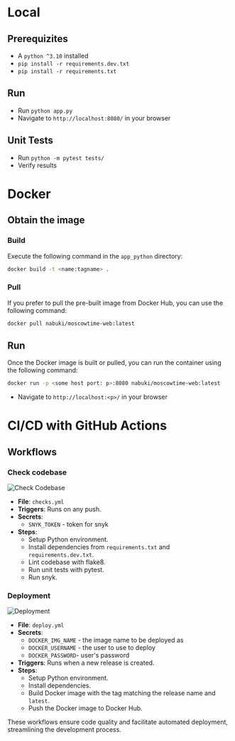 # Local
## Prerequizites
- A `python ^3.10` installed
- `pip install -r requirements.dev.txt`
- `pip install -r requirements.txt`

## Run
- Run `python app.py`
- Navigate to `http://localhost:8080/` in your browser

## Unit Tests
- Run `python -m pytest tests/`
- Verify results

# Docker

## Obtain the image
### Build
Execute the following command in the `app_python` directory:

```bash
docker build -t <name:tagname> .
```

### Pull
If you prefer to pull the pre-built image from Docker Hub, you can use the following command:

```bash
docker pull nabuki/moscowtime-web:latest
```

## Run
Once the Docker image is built or pulled, you can run the container using the following command:

```bash
docker run -p <some host port: p>:8080 nabuki/moscowtime-web:latest
```

- Navigate to `http://localhost:<p>/` in your browser

# CI/CD with GitHub Actions

## Workflows

### Check codebase
![Check Codebase](https://github.com/Senopiece/S24-core-course-labs/actions/workflows/checks.yml/badge.svg)
- **File**: `checks.yml`
- **Triggers**: Runs on any push.
- **Secrets**:
  - `SNYK_TOKEN` - token for snyk
- **Steps**:
  - Setup Python environment.
  - Install dependencies from `requirements.txt` and `requirements.dev.txt`.
  - Lint codebase with flake8.
  - Run unit tests with pytest.
  - Run snyk.

### Deployment
![Deployment](https://github.com/Senopiece/S24-core-course-labs/actions/workflows/deploy.yml/badge.svg)
- **File**: `deploy.yml`
- **Secrets**:
  - `DOCKER_IMG_NAME` - the image name to be deployed as
  - `DOCKER_USERNAME` - the user to use to deploy
  - `DOCKER_PASSWORD`- user's password
- **Triggers**: Runs when a new release is created.
- **Steps**:
  - Setup Python environment.
  - Install dependencies.
  - Build Docker image with the tag matching the release name and `latest`.
  - Push the Docker image to Docker Hub.

These workflows ensure code quality and facilitate automated deployment, streamlining the development process.
